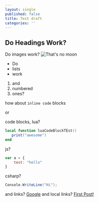 ```yaml
---
layout: single
published: false
title: Test draft
categories: ''
---
```

## Do Headings Work?

Do images work?
![That's no moon]({{site.baseurl}}/assets/images/pia21387.jpg)

  * Do 
  * lists
  * work
  
  1. and 
  2. numbered
  3. ones?

how about `inline code` blocks

or 

code blocks, lua?

```lua
local function luaCodeBlockTEst() 
   print("awesome")
end
```

js?

```js
var a = {
	test: "hello"
}
```

csharp?

```csharp
Console.WriteLine("Hi");
```

and links? [Google](http://www.google.com.au "To Google!")
and local links? [First Post!](/first-post/)